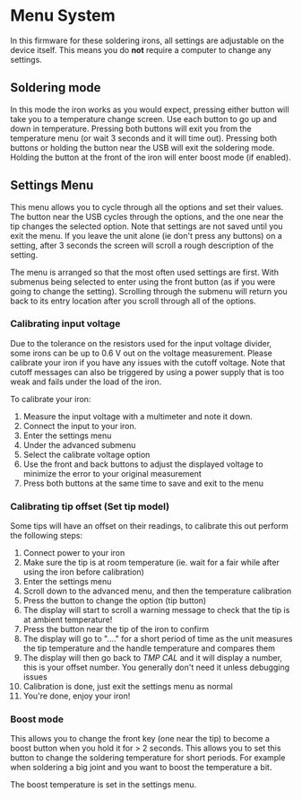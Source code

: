 # Menu System

In this firmware for these soldering irons, all settings are adjustable on the device itself. This means you do **not** require a computer to change any settings.

## Soldering mode

In this mode the iron works as you would expect, pressing either button will take you to a temperature change screen.
Use each button to go up and down in temperature. Pressing both buttons will exit you from the temperature menu (or wait 3 seconds and it will time out).
Pressing both buttons or holding the button near the USB will exit the soldering mode.
Holding the button at the front of the iron will enter boost mode (if enabled).

## Settings Menu

This menu allows you to cycle through all the options and set their values.
The button near the USB cycles through the options, and the one near the tip changes the selected option.
Note that settings are not saved until you exit the menu.
If you leave the unit alone (ie don't press any buttons) on a setting, after 3 seconds the screen will scroll a rough description of the setting.

The menu is arranged so that the most often used settings are first.
With submenus being selected to enter using the front button (as if you were going to change the setting).
Scrolling through the submenu will return you back to its entry location after you scroll through all of the options.

### Calibrating input voltage

Due to the tolerance on the resistors used for the input voltage divider, some irons can be up to 0.6 V out on the voltage measurement.
Please calibrate your iron if you have any issues with the cutoff voltage.
Note that cutoff messages can also be triggered by using a power supply that is too weak and fails under the load of the iron.

To calibrate your iron:

1. Measure the input voltage with a multimeter and note it down.
2. Connect the input to your iron.
3. Enter the settings menu
4. Under the advanced submenu
5. Select the calibrate voltage option
6. Use the front and back buttons to adjust the displayed voltage to minimize the error to your original measurement
7. Press both buttons at the same time to save and exit to the menu

### Calibrating tip offset (Set tip model)

Some tips will have an offset on their readings, to calibrate this out perform the following steps:

1. Connect power to your iron
2. Make sure the tip is at room temperature (ie. wait for a fair while after using the iron before calibration)
3. Enter the settings menu
4. Scroll down to the advanced menu, and then the temperature calibration
5. Press the button to change the option (tip button)
6. The display will start to scroll a warning message to check that the tip is at ambient temperature!
7. Press the button near the tip of the iron to confirm
8. The display will go to "...." for a short period of time as the unit measures the tip temperature and the handle temperature and compares them
9. The display will then go back to *TMP CAL* and it will display a number, this is your offset number. You generally don't need it unless debugging issues
10. Calibration is done, just exit the settings menu as normal
11. You're done, enjoy your iron!

### Boost mode

This allows you to change the front key (one near the tip) to become a boost button when you hold it for > 2 seconds. This allows you to set this button to change the soldering temperature for short periods. For example when soldering a big joint and you want to boost the temperature a bit.

The boost temperature is set in the settings menu.
